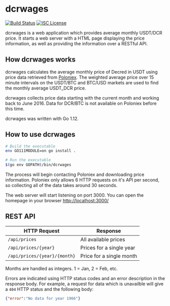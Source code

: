 # dcrwages

[![Build Status](https://travis-ci.org/jholdstock/dcrwages.png?branch=master)](https://travis-ci.org/jholdstock/dcrwages)
[![ISC License](http://img.shields.io/badge/license-ISC-blue.svg)](http://copyfree.org)

dcrwages is a web application which provides average monthly USDT/DCR price.
It starts a web server with a HTML page displaying the price information,
as well as providing the information over a RESTful API.

## How dcrwages works

dcrwages calculates the average monthly price of Decred in USDT using price data
retrieved from [Poloniex](https://poloniex.com). The weighted average price over
15 minute intervals on the USDT/BTC and BTC/USD markets are used to find
the monthly average USDT_DCR price.

dcrwages collects price data starting with the current
month and working back to June 2016.
Data for DCR/BTC is not available on Poloniex before this time.

dcrwages was written with Go 1.12.

## How to use dcrwages

```bash
# Build the executable
env GO111MODULE=on go install .

# Run the executable
$(go env GOPATH)/bin/dcrwages
```

The process will begin contacting Poloniex and downloading price information.
Poloniex only allows 6 HTTP requests on it's API per second, so collecting
all of the data takes around 30 seconds.

The web server will start listening on port 3000. You can open the homepage
in your browser
<http://localhost:3000/>

## REST API

| HTTP Request                | Response                 |
|-----------------------------|--------------------------|
| `/api/prices`               | All available prices     |
| `/api/prices/{year}`        | Prices for a single year |
| `/api/prices/{year}/{month}`| Price for a single month |

Months are handled as integers. 1 = Jan, 2 = Feb, etc.

Errors are indicated using HTTP status codes and an error description in the response body.
For example, a request for data which is unavailble will give a `404` HTTP status and the following body:

```json
{"error":"No data for year 1966"}
```
